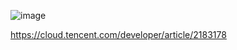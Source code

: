 ![image](https://github.com/Lincoln-dac/kube-linux/blob/master/pic/1daf715e834.png)

https://cloud.tencent.com/developer/article/2183178
